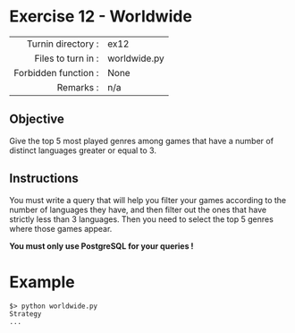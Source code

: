 # Exercise 12 - Worldwide

|                         |                    |
| -----------------------:| ------------------ |
|   Turnin directory :    |  ex12              |
|   Files to turn in :    |  worldwide.py      |
|   Forbidden function :  |  None              |
|   Remarks :             |  n/a               |

## Objective

Give the top 5 most played genres among games that have a number of distinct languages greater or equal to 3. 

## Instructions

You must write a query that will help you filter your games according to the number of languages they have, and then filter out the ones that have strictly less than 3 languages. Then you need to select the top 5 genres where those games appear.

**You must only use PostgreSQL for your queries !** 


# Example

```
$> python worldwide.py
Strategy
...
```